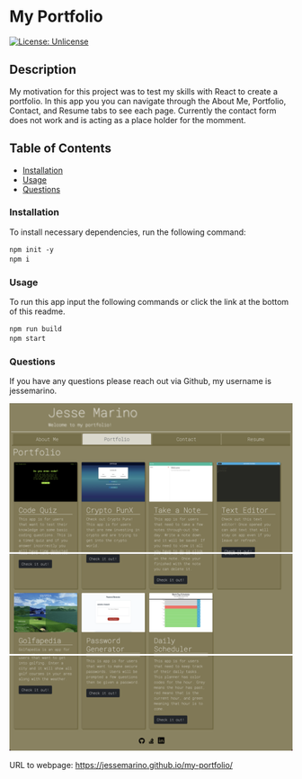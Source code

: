 # My Portfolio

[![License: Unlicense](https://img.shields.io/badge/license-Unlicense-blue.svg)](http://unlicense.org/)

## Description

My motivation for this project was to test my skills with React to create a portfolio. In this app you you can navigate through the About Me, Portfolio, Contact, and Resume tabs to see each page. Currently the contact form does not work and is acting as a place holder for the momment.

## Table of Contents

- [Installation](#installation)
- [Usage](#usage)
- [Questions](#questions)

### Installation

To install necessary dependencies, run the following command:

```md
npm init -y
npm i
```

### Usage

To run this app input the following commands or click the link at the bottom of this readme.

```md
npm run build
npm start
```

### Questions

If you have any questions please reach out via Github, my username is jessemarino.

![screenshots](./src/img/d1.png)
![screenshots](./src/img/d2.png)
![screenshots](./src/img/d3.png)

URL to webpage: https://jessemarino.github.io/my-portfolio/
